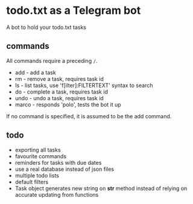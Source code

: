 # todo.txt as a Telegram bot
A bot to hold your todo.txt tasks

## commands
All commands require a preceding `/`.
- add - add a task
- rm - remove a task, requires task id
- ls - list tasks, use 'f[ilter]:FILTERTEXT' syntax to search
- do - complete a task, requires task id 
- undo - undo a task, requires task id
- marco - responds 'polo', tests the bot it up

If no command is specified, it is assumed to be the add command.


## todo
- exporting all tasks
- favourite commands
- reminders for tasks with due dates
- use a real database instead of json files
- multiple todo lists
- default filters
- Task object generates new string on __str__ method instead of relying on
  accurate updating from functions

